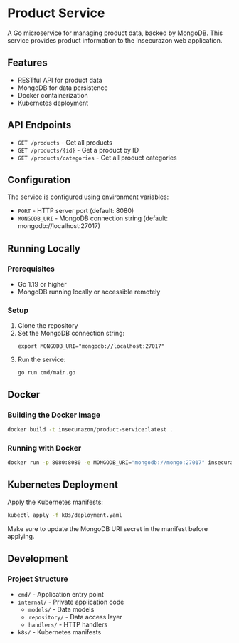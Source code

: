 # Product Service

A Go microservice for managing product data, backed by MongoDB. This service provides product information to the Insecurazon web application.

## Features

- RESTful API for product data
- MongoDB for data persistence
- Docker containerization
- Kubernetes deployment

## API Endpoints

- `GET /products` - Get all products
- `GET /products/{id}` - Get a product by ID
- `GET /products/categories` - Get all product categories

## Configuration

The service is configured using environment variables:

- `PORT` - HTTP server port (default: 8080)
- `MONGODB_URI` - MongoDB connection string (default: mongodb://localhost:27017)

## Running Locally

### Prerequisites

- Go 1.19 or higher
- MongoDB running locally or accessible remotely

### Setup

1. Clone the repository
2. Set the MongoDB connection string:
   ```
   export MONGODB_URI="mongodb://localhost:27017"
   ```
3. Run the service:
   ```
   go run cmd/main.go
   ```

## Docker

### Building the Docker Image

```bash
docker build -t insecurazon/product-service:latest .
```

### Running with Docker

```bash
docker run -p 8080:8080 -e MONGODB_URI="mongodb://mongo:27017" insecurazon/product-service:latest
```

## Kubernetes Deployment

Apply the Kubernetes manifests:

```bash
kubectl apply -f k8s/deployment.yaml
```

Make sure to update the MongoDB URI secret in the manifest before applying.

## Development

### Project Structure

- `cmd/` - Application entry point
- `internal/` - Private application code
  - `models/` - Data models
  - `repository/` - Data access layer
  - `handlers/` - HTTP handlers
- `k8s/` - Kubernetes manifests 